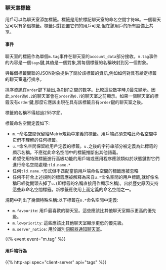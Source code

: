 ### 聊天室標籤

用戶可以為聊天室添加標籤。標籤是用於標記聊天室的命名空間字符串。一個聊天室可以有多個標籤。標籤只對設置它們的用戶可見,但在該用戶的所有設備上共享。

#### 事件

聊天室的標籤作為單個`m.tag`事件在聊天室的`account_data`部分接收。`m.tag`事件的內容是一個`tags`鍵,其值是一個對象,將每個標籤的名稱映射到另一個對象。

與每個標籤關聯的JSON對象提供了關於該標籤的資訊,例如如何對具有給定標籤的聊天室進行排序。

排序資訊在`order`鍵下給出,為0到1之間的數字。比較這些數字時,0最先顯示。因此,`order`為`0.2`的聊天室會在`order`為`0.7`的聊天室之前顯示。如果一個聊天室的標籤沒有`order`鍵,那麼它應該出現在具有該標籤且有`order`鍵的聊天室之後。

標籤的名稱不得超過255字節。

標籤命名空間定義如下:

- `m.*`命名空間保留給Matrix規範中定義的標籤。用戶端必須忽略此命名空間中它們不理解的任何標籤。
- `u.*`命名空間保留給用戶定義的標籤。`u.`之後的字符串部分被定義為此標籤的顯示名稱。不應從此命名空間中的標籤推斷出其他語義。
- 希望使用特殊標籤進行高級功能的用戶端或應用程序應該類似於狀態鍵對它們進行命名空間處理:`tld.name.*`
- 任何`tld.name.*`形式但不匹配當前用戶端命名空間的標籤應被忽略
- 任何不符合上述規則的標籤應被解釋為來自`u.*`命名空間的用戶標籤,就好像名稱已經從開頭去掉了`u.`(即標籤的名稱直接用作顯示名稱)。出於歷史原因支持這些非命名空間標籤。新標籤應使用上面定義的命名空間之一。

規範中列出了幾個特殊名稱:以下標籤在`m.*`命名空間中定義:

- `m.favourite`: 用戶最喜歡的聊天室。這些應該比其他聊天室顯示更高的優先級。
- `m.lowpriority`: 這些應該比其他聊天室顯示更低的優先級。
- `m.server_notice`: 用於識別[伺服器通知聊天室](#server-notices)。

{{% event event="m.tag" %}}

#### 用戶端行為

{{% http-api spec="client-server" api="tags" %}}
